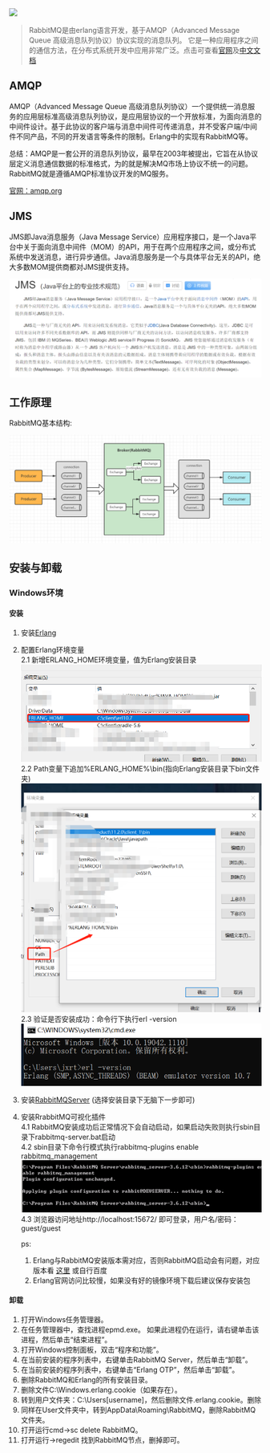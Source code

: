 <img src = "https://www.rabbitmq.com/img/logo-rabbitmq.svg" width = 50%/>  

>RabbitMQ是由erlang语言开发，基于AMQP（Advanced Message Queue 高级消息队列协议）协议实现的消息队列。
>它是一种应用程序之间的通信方法，在分布式系统开发中应用非常广泛。点击可查看[官网](http://www.rabbitmq.com)及[中文文档](http://rabbitmq.mr-ping.com/)  

## AMQP
AMQP（Advanced Message Queue 高级消息队列协议）一个提供统一消息服务的应用层标准高级消息队列协议，是应用层协议的一个开放标准，为面向消息的中间件设计。基于此协议的客户端与消息中间件可传递消息，并不受客户端/中间件不同产品，不同的开发语言等条件的限制。Erlang中的实现有RabbitMQ等。

总结：AMQP是一套公开的消息队列协议，最早在2003年被提出，它旨在从协议层定义消息通信数据的标准格式，为的就是解决MQ市场上协议不统一的问题。RabbitMQ就是遵循AMQP标准协议开发的MQ服务。

[官网：amqp.org](https://www.amqp.org/)

## JMS
JMS即Java消息服务（Java Message Service）应用程序接口，是一个Java平台中关于面向消息中间件（MOM）的API，用于在两个应用程序之间，或分布式系统中发送消息，进行异步通信。Java消息服务是一个与具体平台无关的API，绝大多数MOM提供商都对JMS提供支持。

![image](../../static/image/mq/rabbit-mq/JMS.png)

## 工作原理 
RabbitMQ基本结构:

![image](../../static/image/mq/rabbit-mq/rabbitmq_constructor.jpg)
 
## 安装与卸载

### Windows环境

#### 安装
1. 安装[Erlang](https://www.erlang.org/downloads)  
2. 配置Erlang环境变量   
    2.1 新增ERLANG_HOME环境变量，值为Erlang安装目录  
    ![image](../../static/image/mq/rabbit-mq/erlang.png)
    2.2 Path变量下追加%ERLANG_HOME%\bin(指向Erlang安装目录下bin文件夹)
    ![image](../../static/image/mq/rabbit-mq/erlang_path.png)
    2.3 验证是否安装成功：命令行下执行erl -version
    ![image](../../static/image/mq/rabbit-mq/erlang_verify.png)
3. 安装[RabbitMQServer](https://www.rabbitmq.com/download.html) (选择安装目录下无脑下一步即可)
4. 安装RrabbitMQ可视化插件  
    4.1 RabbitMQ安装成功后正常情况下会自动启动，如果启动失败则执行sbin目录下rabbitmq-server.bat启动  
    4.2 sbin目录下命令行模式执行rabbitmq-plugins enable rabbitmq_management  
    ![image](../../static/image/mq/rabbit-mq/rabbitmq-plugin.png)
    4.3 浏览器访问地址http://localhost:15672/ 即可登录，用户名/密码：guest/guest    


    ps:
    1. Erlang与RabbitMQ安装版本需对应，否则RabbitMQ启动会有问题，对应版本看 [这里](https://blog.csdn.net/weixin_39802680/article/details/110307169) 或自行百度  
    2. Erlang官网访问比较慢，如果没有好的镜像环境下载后建议保存安装包
    
#### 卸载
1. 打开Windows任务管理器。
2. 在任务管理器中，查找进程epmd.exe。 如果此进程仍在运行，请右键单击该进程，然后单击“结束进程”。
3. 打开Windows控制面板，双击“程序和功能”。
4. 在当前安装的程序列表中，右键单击RabbitMQ Server，然后单击“卸载”。
5. 在当前安装的程序列表中，右键单击“Erlang OTP”，然后单击“卸载”。
6. 删除RabbitMQ和Erlang的所有安装目录。
7. 删除文件C:\Windows\.erlang.cookie（如果存在）。
8. 转到用户文件夹：C:\Users\[username]，然后删除文件.erlang.cookie。删除
9. 同样在User文件夹中，转到AppData\Roaming\RabbitMQ，删除RabbitMQ文件夹。　　
10. 打开运行cmd->sc delete RabbitMQ。
11. 打开运行->regedit 找到RabbitMQ节点，删掉即可。
    




